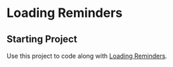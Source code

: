# Loading Reminders

## Starting Project

Use this project to code along with [Loading Reminders](https://developer.apple.com/tutorials/app-dev-training/loading-reminders).